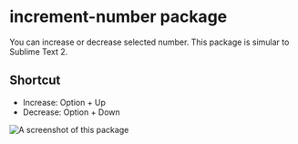 # increment-number package

You can increase or decrease selected number.
This package is simular to Sublime Text 2.

## Shortcut
- Increase: Option + Up
- Decrease: Option + Down

![A screenshot of this package](http://gifzo.net/n1OkSZ0RG4.gif)
